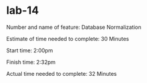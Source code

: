 # lab-14

Number and name of feature: Database Normalization

Estimate of time needed to complete: 30 Minutes

Start time: 2:00pm

Finish time: 2:32pm

Actual time needed to complete: 32 Minutes